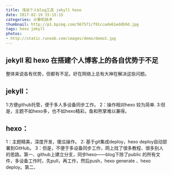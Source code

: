 ```yaml
---
title: 浅谈个人blog工具 jekyll hexo
date: 2017-02-19 15:15:15
categories: 计算机技术
thumbnail: http://p1.bpimg.com/567571/f91ccade61eddb9d.jpg
tags: hexo jekyll
photos:
- http://static.runoob.com/images/demo/demo3.jpg
---
```


## jekyll 和 hexo 在搭建个人博客上的各自优势于不足
整体来说各有优势，但都有不足。好在网络上总有大神在解决这些问题。
<!-- more -->
## jekyll：
1:方便github托管，便于多人多设备同步工作。
2：操作相对hexo 较为简单.
3:但是，主题不如hexo多，也不如hexo精彩。鱼和熊掌难以兼得。

## hexo：
1：主题精美，深度开发，傻瓜操作。
2: 基于git集成deploy，hexo deploy自动部署到GitHub。
3：但是，不便于多设备同步工作，网上找了很多教程、很多别人的思路。第一、github上建立分支，同步hexo——blog下除了public 的所有文件，多设备工作时，先pull，再工作，然后push，hexo generate 、hexo deploy。第二、
